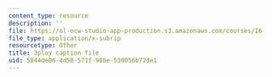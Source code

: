 ```yaml
---
content_type: resource
description: ''
file: https://ol-ocw-studio-app-production.s3.amazonaws.com/courses/16-885j-aircraft-systems-engineering-fall-2005/5844de064d58571f98be530056b72de1_1IJPugWssVs.vtt
file_type: application/x-subrip
resourcetype: Other
title: 3play caption file
uid: 5844de06-4d58-571f-98be-530056b72de1
---
```

